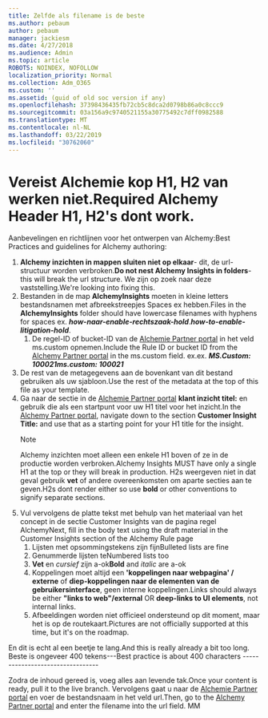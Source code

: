 ```yaml
---
title: Zelfde als filename is de beste
ms.author: pebaum
author: pebaum
manager: jackiesm
ms.date: 4/27/2018
ms.audience: Admin
ms.topic: article
ROBOTS: NOINDEX, NOFOLLOW
localization_priority: Normal
ms.collection: Adm_O365
ms.custom: ''
ms.assetid: (guid of old soc version if any)
ms.openlocfilehash: 37398436435fb72cb5c8dca2d0798b86a0c8ccc9
ms.sourcegitcommit: 03a156a9c9740521155a30775492c7dff0982588
ms.translationtype: MT
ms.contentlocale: nl-NL
ms.lasthandoff: 03/22/2019
ms.locfileid: "30762060"
---
```

# <a name="required-alchemy-header-h1-h2s-dont-work"></a><span data-ttu-id="4a52c-102">Vereist Alchemie kop H1, H2 van werken niet.</span><span class="sxs-lookup"><span data-stu-id="4a52c-102">Required Alchemy Header H1, H2's dont work.</span></span>
<span data-ttu-id="4a52c-103">Aanbevelingen en richtlijnen voor het ontwerpen van Alchemy:</span><span class="sxs-lookup"><span data-stu-id="4a52c-103">Best Practices and guidelines for Alchemy authoring:</span></span>

1. <span data-ttu-id="4a52c-104">**Alchemy inzichten in mappen sluiten niet op elkaar**- dit, de url-structuur worden verbroken.</span><span class="sxs-lookup"><span data-stu-id="4a52c-104">**Do not nest Alchemy Insights in folders**- this will break the url structure.</span></span> <span data-ttu-id="4a52c-105">We zijn op zoek naar deze vaststelling.</span><span class="sxs-lookup"><span data-stu-id="4a52c-105">We're looking into fixing this.</span></span>
1. <span data-ttu-id="4a52c-106">Bestanden in de map **AlchemyInsights** moeten in kleine letters bestandsnamen met afbreekstreepjes Spaces ex hebben.</span><span class="sxs-lookup"><span data-stu-id="4a52c-106">Files in the **AlchemyInsights** folder should have lowercase filenames with hyphens for spaces ex.</span></span> <span data-ttu-id="4a52c-107">***how-naar-enable-rechtszaak-hold***.</span><span class="sxs-lookup"><span data-stu-id="4a52c-107">***how-to-enable-litigation-hold***.</span></span>
    1. <span data-ttu-id="4a52c-108">De regel-ID of bucket-ID van de [Alchemie Partner portal](https://alchemyportal.azurewebsites.net) in het veld ms.custom opnemen.</span><span class="sxs-lookup"><span data-stu-id="4a52c-108">Include the Rule ID or bucket ID from the [Alchemy Partner portal](https://alchemyportal.azurewebsites.net) in the ms.custom field.</span></span> <span data-ttu-id="4a52c-109">ex.</span><span class="sxs-lookup"><span data-stu-id="4a52c-109">ex.</span></span> <span data-ttu-id="4a52c-110">***MS.Custom: 100021***</span><span class="sxs-lookup"><span data-stu-id="4a52c-110">***ms.custom: 100021***</span></span>
1. <span data-ttu-id="4a52c-111">De rest van de metagegevens aan de bovenkant van dit bestand gebruiken als uw sjabloon.</span><span class="sxs-lookup"><span data-stu-id="4a52c-111">Use the rest of the metadata at the top of this file as your template.</span></span>
1. <span data-ttu-id="4a52c-112">Ga naar de sectie in de [Alchemie Partner portal](https://alchemyportal.azurewebsites.net) **klant inzicht titel:** en gebruik die als een startpunt voor uw H1 titel voor het inzicht.</span><span class="sxs-lookup"><span data-stu-id="4a52c-112">In the [Alchemy Partner portal](https://alchemyportal.azurewebsites.net), navigate down to the section **Customer Insight Title:** and use that as a starting point for your H1 title for the insight.</span></span> 
    > [!NOTE]
    > <span data-ttu-id="4a52c-113">Alchemy inzichten moet alleen een enkele H1 boven of ze in de productie worden verbroken.</span><span class="sxs-lookup"><span data-stu-id="4a52c-113">Alchemy Insights MUST have only a single H1 at the top or they will break in production.</span></span> <span data-ttu-id="4a52c-114">H2s weergeven niet in dat geval gebruik **vet** of andere overeenkomsten om aparte secties aan te geven.</span><span class="sxs-lookup"><span data-stu-id="4a52c-114">H2s dont render either so use **bold** or other conventions to signify separate sections.</span></span>
1. <span data-ttu-id="4a52c-115">Vul vervolgens de platte tekst met behulp van het materiaal van het concept in de sectie Customer Insights van de pagina regel Alchemy</span><span class="sxs-lookup"><span data-stu-id="4a52c-115">Next, fill in the body text using the draft material in the Customer Insights section of the Alchemy Rule page</span></span>
    1. <span data-ttu-id="4a52c-116">Lijsten met opsommingstekens zijn fijn</span><span class="sxs-lookup"><span data-stu-id="4a52c-116">Bulleted lists are fine</span></span>
    1. <span data-ttu-id="4a52c-117">Genummerde lijsten te</span><span class="sxs-lookup"><span data-stu-id="4a52c-117">Numbered lists too</span></span>
    1. <span data-ttu-id="4a52c-118">**Vet** en *cursief* zijn a-ok</span><span class="sxs-lookup"><span data-stu-id="4a52c-118">**Bold** and *italic* are a-ok</span></span>
    1. <span data-ttu-id="4a52c-119">Koppelingen moet altijd een **'koppelingen naar webpagina' / externe** of **diep-koppelingen naar de elementen van de gebruikersinterface**, geen interne koppelingen.</span><span class="sxs-lookup"><span data-stu-id="4a52c-119">Links should always be either **"links to web"/external** OR **deep-links to UI elements**, not internal links.</span></span>
    1. <span data-ttu-id="4a52c-120">Afbeeldingen worden niet officieel ondersteund op dit moment, maar het is op de routekaart.</span><span class="sxs-lookup"><span data-stu-id="4a52c-120">Pictures are not officially supported at this time, but it's on the roadmap.</span></span>

<span data-ttu-id="4a52c-121">En dit is echt al een beetje te lang.</span><span class="sxs-lookup"><span data-stu-id="4a52c-121">And this is really already a bit too long.</span></span> <span data-ttu-id="4a52c-122">Beste is ongeveer 400 tekens---</span><span class="sxs-lookup"><span data-stu-id="4a52c-122">Best practice is about 400 characters ---------------------------------</span></span>

<span data-ttu-id="4a52c-123">Zodra de inhoud gereed is, voeg alles aan levende tak.</span><span class="sxs-lookup"><span data-stu-id="4a52c-123">Once your content is ready, pull it to the live branch.</span></span> <span data-ttu-id="4a52c-124">Vervolgens gaat u naar de [Alchemie Partner portal](https://alchemyportal.azurewebsites.net) en voer de bestandsnaam in het veld url.</span><span class="sxs-lookup"><span data-stu-id="4a52c-124">Then, go to the [Alchemy Partner portal](https://alchemyportal.azurewebsites.net) and enter the filename into the url field.</span></span> <span data-ttu-id="4a52c-125">M</span><span class="sxs-lookup"><span data-stu-id="4a52c-125">M</span></span>